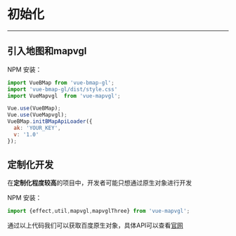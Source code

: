 # 初始化

---

## 引入地图和mapvgl


NPM 安装：

```javascript
import VueBMap from 'vue-bmap-gl';
import 'vue-bmap-gl/dist/style.css'
import VueMapvgl  from 'vue-mapvgl';

Vue.use(VueBMap);
Vue.use(VueMapvgl);
VueBMap.initBMapApiLoader({
  ak: 'YOUR_KEY',
  v: '1.0'
});
```

## 定制化开发

在**定制化程度较高**的项目中，开发者可能只想通过原生对象进行开发

NPM 安装：

```javascript
import {effect,util,mapvgl,mapvglThree} from 'vue-mapvgl';
```
通过以上代码我们可以获取百度原生对象，具体API可以查看[官网](http://lbsyun.baidu.com/solutions/mapvdata)

